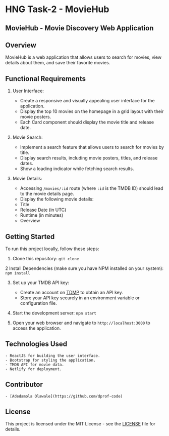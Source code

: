 # HNG Task-2 - MovieHub

## MovieHub - Movie Discovery Web Application

## Overview

MovieHub is a web application that allows users to search for movies, view details about them, and save their favorite movies.

## Functional Requirements

1. User Interface:

   - Create a responsive and visually appealing user interface for the application.
   - Display the top 10 movies on the homepage in a grid layout with their movie posters.
   - Each Card component should display the movie title and release date.

2. Movie Search:

   - Implement a search feature that allows users to search for movies by title.
   - Display search results, including movie posters, titles, and release dates.
   - Show a loading indicator while fetching search results.

3. Movie Details:
   - Accessing `/movies/:id` route (where `:id` is the TMDB ID) should lead to the movie details page.
   - Display the following movie details:
   - Title
   - Release Date (in UTC)
   - Runtime (in minutes)
   - Overview

## Getting Started

To run this project locally, follow these steps:

1. Clone this repository:
   `git clone`

2 Install Dependencies (make sure you have NPM installed on your system):
`npm install`

3. Set up your TMDB API key:

   - Create an account on [TDMP](www.themoviedb.org/) to obtain an API key.
   - Store your API key securely in an environment variable or configuration file.

4. Start the development server:
   `npm start`

5. Open your web browser and navigate to `http://localhost:3000` to access the application.

## Technologies Used

    - ReactJS for building the user interface.
    - Bootstrap for styling the application.
    - TMDB API for movie data.
    - Netlify for deployment.

## Contributor

    - [Adedamola Olawale](https://github.com/dprof-code)

## License

This project is licensed under the MIT License - see the [LICENSE](LICENSE) file for details.
